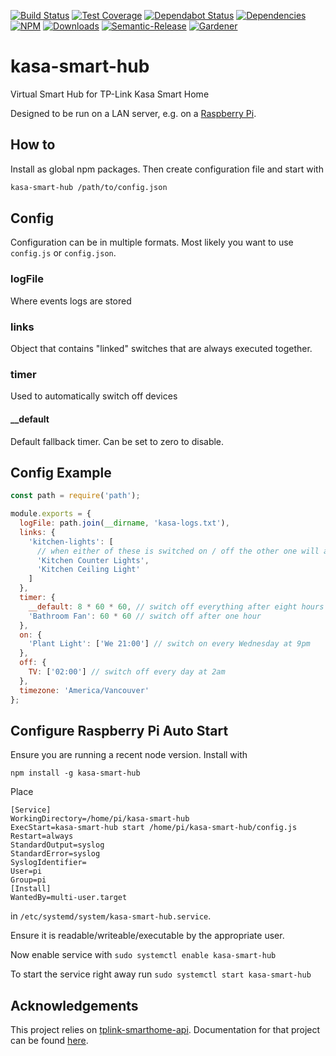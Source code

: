 [![Build Status](https://circleci.com/gh/blackflux/kasa-smart-hub.png?style=shield)](https://circleci.com/gh/blackflux/kasa-smart-hub)
[![Test Coverage](https://img.shields.io/coveralls/blackflux/kasa-smart-hub/master.svg)](https://coveralls.io/github/blackflux/kasa-smart-hub?branch=master)
[![Dependabot Status](https://api.dependabot.com/badges/status?host=github&repo=blackflux/kasa-smart-hub)](https://dependabot.com)
[![Dependencies](https://david-dm.org/blackflux/kasa-smart-hub/status.svg)](https://david-dm.org/blackflux/kasa-smart-hub)
[![NPM](https://img.shields.io/npm/v/kasa-smart-hub.svg)](https://www.npmjs.com/package/kasa-smart-hub)
[![Downloads](https://img.shields.io/npm/dt/kasa-smart-hub.svg)](https://www.npmjs.com/package/kasa-smart-hub)
[![Semantic-Release](https://github.com/blackflux/js-gardener/blob/master/assets/icons/semver.svg)](https://github.com/semantic-release/semantic-release)
[![Gardener](https://github.com/blackflux/js-gardener/blob/master/assets/badge.svg)](https://github.com/blackflux/js-gardener)

# kasa-smart-hub


Virtual Smart Hub for TP-Link Kasa Smart Home

Designed to be run on a LAN server, e.g. on a [Raspberry Pi](https://en.wikipedia.org/wiki/Raspberry_Pi).

## How to

Install as global npm packages. Then create configuration file and start with

```sh
kasa-smart-hub /path/to/config.json
```

## Config

Configuration can be in multiple formats. Most likely you want to use `config.js` or `config.json`.

### logFile

Where events logs are stored

### links

Object that contains "linked" switches that are always executed together.

### timer

Used to automatically switch off devices

#### __default

Default fallback timer. Can be set to zero to disable.

## Config Example

```js
const path = require('path');

module.exports = {
  logFile: path.join(__dirname, 'kasa-logs.txt'),
  links: {
    'kitchen-lights': [
      // when either of these is switched on / off the other one will also switch on / off
      'Kitchen Counter Lights',
      'Kitchen Ceiling Light'
    ]
  },
  timer: {
    __default: 8 * 60 * 60, // switch off everything after eight hours
    'Bathroom Fan': 60 * 60 // switch off after one hour
  },
  on: {
    'Plant Light': ['We 21:00'] // switch on every Wednesday at 9pm
  },
  off: {
    TV: ['02:00'] // switch off every day at 2am
  },
  timezone: 'America/Vancouver'
};
```

## Configure Raspberry Pi Auto Start

Ensure you are running a recent node version. Install with

`npm install -g kasa-smart-hub`

Place

```
[Service]
WorkingDirectory=/home/pi/kasa-smart-hub
ExecStart=kasa-smart-hub start /home/pi/kasa-smart-hub/config.js
Restart=always
StandardOutput=syslog
StandardError=syslog
SyslogIdentifier=
User=pi
Group=pi
[Install]
WantedBy=multi-user.target
```

in `/etc/systemd/system/kasa-smart-hub.service`.

Ensure it is readable/writeable/executable by the appropriate user.

Now enable service with `sudo systemctl enable kasa-smart-hub`

To start the service right away run `sudo systemctl start kasa-smart-hub`

## Acknowledgements

This project relies on [tplink-smarthome-api](https://github.com/plasticrake/tplink-smarthome-api). Documentation for that project can be found [here](https://freesoft.dev/program/63196852#startDiscovery).

